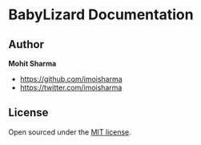# BabyLizard Documentation

## Author

**Mohit Sharma**
- <https://github.com/imoisharma>
- <https://twitter.com/imoisharma>


## License

Open sourced under the [MIT license](LICENSE.md).

